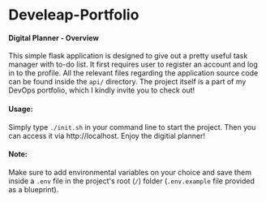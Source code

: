# Develeap-Portfolio

#### Digital Planner - Overview

This simple flask application is designed to give out a pretty useful task manager with to-do list. It first requires user to register an account and log in to the profile. All the relevant files regarding the application source code can be found inside the `api/` directory.
The project itself is a part of my DevOps portfolio, which I kindly invite you to check out!

#### Usage:

Simply type `./init.sh` in your command line to start the project. Then you can access it via http://localhost. Enjoy the digitial planner!

#### Note:

Make sure to add environmental variables on your choice and save them inside a `.env` file in the project's root (`/`) folder (`.env.example` file provided as a blueprint).

